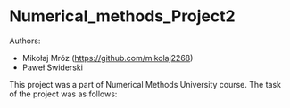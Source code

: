 # Numerical_methods_Project2

Authors:
- Mikołaj Mróz (https://github.com/mikolaj2268)
- Paweł Swiderski

This project was a part of Numerical Methods University course. 
The task of the project was as follows:
